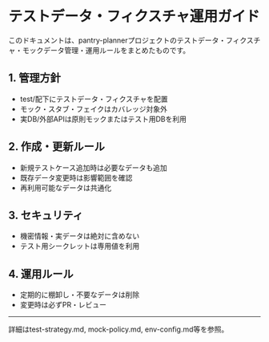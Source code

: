 # テストデータ・フィクスチャ運用ガイド

このドキュメントは、pantry-plannerプロジェクトのテストデータ・フィクスチャ・モックデータ管理・運用ルールをまとめたものです。

## 1. 管理方針

- test/配下にテストデータ・フィクスチャを配置
- モック・スタブ・フェイクはカバレッジ対象外
- 実DB/外部APIは原則モックまたはテスト用DBを利用

## 2. 作成・更新ルール

- 新規テストケース追加時は必要なデータも追加
- 既存データ変更時は影響範囲を確認
- 再利用可能なデータは共通化

## 3. セキュリティ

- 機密情報・実データは絶対に含めない
- テスト用シークレットは専用値を利用

## 4. 運用ルール

- 定期的に棚卸し・不要なデータは削除
- 変更時は必ずPR・レビュー

---

詳細はtest-strategy.md, mock-policy.md, env-config.md等を参照。

